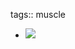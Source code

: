 tags:: muscle

- ![](https://peach-geographical-bat-397.mypinata.cloud/ipfs/QmNvYk8JGU2F8bPjxhjyrUeu9bXR4nugk8PinrYZWFHrm3)
